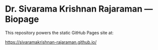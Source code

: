 # Dr. Sivarama Krishnan Rajaraman — Biopage

This repository powers the static GitHub Pages site at:

https://sivaramakrishnan-rajaraman.github.io/
